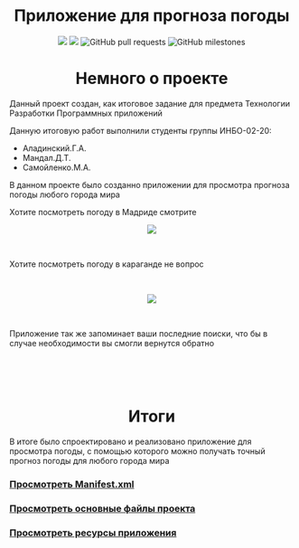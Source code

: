 <h1 align="center">Приложение для прогноза погоды</h1>
<p align="center">
<img src="https://img.shields.io/badge/version-1.0.0-green">
<img src="https://img.shields.io/badge/made%20by-Goga270%2C%20dmitrybot%2C%20maximilm-orange">
<img alt="GitHub pull requests" src="https://img.shields.io/github/issues-pr-raw/Goga270/Weather">
<img alt="GitHub milestones" src="https://img.shields.io/github/milestones/all/Goga270/Weather">
</p>

<h1 align="center">Немного о проекте</h1>

<p>Данный проект создан, как итоговое задание для предмета Технологии Разработки Программных приложений
</p>

<p>
Данную итоговую работ выполнили студенты группы ИНБО-02-20:
</p>
<ul>
    <li>Аладинский.Г.А.</li>
    <li>Мандал.Д.Т.</li>
    <li>Самойленко.М.А.</li>
</ul>

<p> В данном проекте было созданно приложении для просмотра прогноза погоды любого города мира</p>
<p>Хотите посмотреть погоду в Мадриде смотрите </p>
<p align="center">
<img align="center" src="imgForReadMe/img.png">
</p>
<br>
<p>Хотите посмотреть погоду в караганде не вопрос</p>
<br>
<p align="center">
<img  src="imgForReadMe/img2.png">
</p>
<br>
<p>Приложение так же запоминает ваши последние поиски, что бы в случае необходимости вы смогли вернутся обратно</p>

<br><br><br>
<h1 align="center"> Итоги </h1>

<p>В итоге было спроектировано и реализовано приложение для просмотра погоды, с помощью которого можно получать точный прогноз погоды для любого города мира</p>

### [Просмотреть Manifest.xml](https://github.com/Goga270/Weather/blob/main/app/src/main/AndroidManifest.xml)
### [Просмотреть основные файлы проекта](https://github.com/Goga270/Weather/tree/main/app/src/main/java/com/example/weather)
### [Просмотреть ресурсы приложения](https://github.com/Goga270/Weather/tree/main/app/src/main/res)